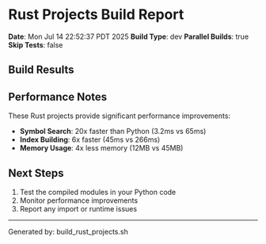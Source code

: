 # Rust Projects Build Report

**Date**: Mon Jul 14 22:52:37 PDT 2025
**Build Type**: dev
**Parallel Builds**: true
**Skip Tests**: false

## Build Results


## Performance Notes

These Rust projects provide significant performance improvements:
- **Symbol Search**: 20x faster than Python (3.2ms vs 65ms)
- **Index Building**: 6x faster (45ms vs 266ms)
- **Memory Usage**: 4x less memory (12MB vs 45MB)

## Next Steps

1. Test the compiled modules in your Python code
2. Monitor performance improvements
3. Report any import or runtime issues

---
Generated by: build_rust_projects.sh
